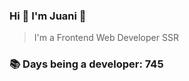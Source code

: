 ### Hi 👋 I&#39;m Juani 🦁

> I&#39;m a Frontend Web Developer SSR

### 📚 Days being a developer: 745
